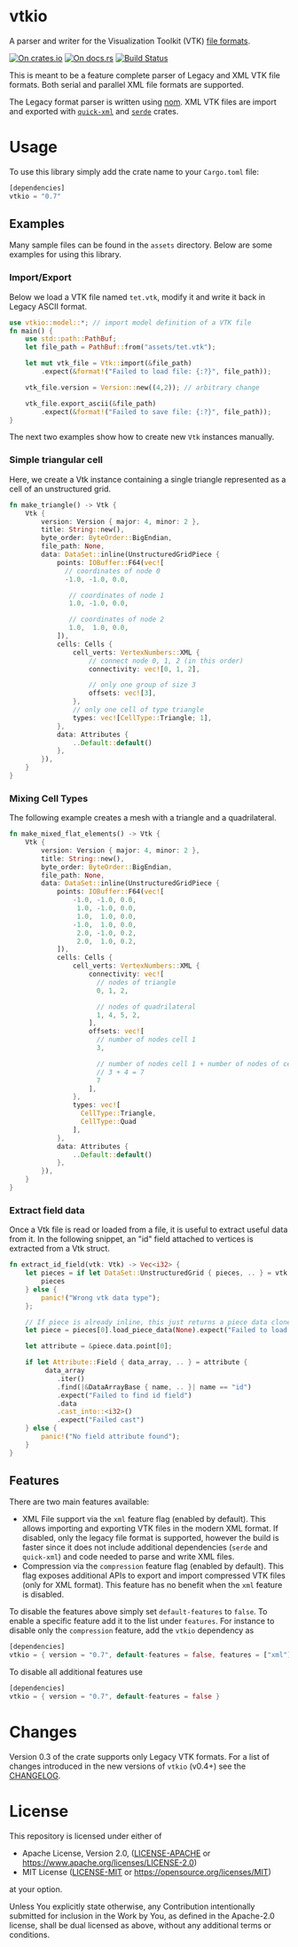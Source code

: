 # vtkio

A parser and writer for the Visualization Toolkit (VTK) [file
formats](https://kitware.github.io/vtk-examples/site/VTKFileFormats/).

[![On crates.io](https://img.shields.io/crates/v/vtkio.svg)](https://crates.io/crates/vtkio)
[![On docs.rs](https://docs.rs/vtkio/badge.svg)](https://docs.rs/vtkio/)
[![Build Status](https://github.com/elrnv/vtkio/workflows/CI/badge.svg)](https://github.com/elrnv/vtkio/actions)

This is meant to be a feature complete parser of Legacy and XML VTK file formats. Both serial and
parallel XML file formats are supported.

The Legacy format parser is written using [nom](https://crates.io/crates/nom).
XML VTK files are import and exported with [`quick-xml`](https://crates.io/crates/quick-xml) and [`serde`](https://crates.io/crates/serde) crates.


# Usage

To use this library simply add the crate name to your `Cargo.toml` file:

```rust
[dependencies]
vtkio = "0.7"
```


## Examples

Many sample files can be found in the `assets` directory. Below are some examples for using this library. 

### Import/Export

Below we load a VTK file named `tet.vtk`, modify it and write it back in Legacy ASCII format.

```rust
use vtkio::model::*; // import model definition of a VTK file
fn main() {
    use std::path::PathBuf;
    let file_path = PathBuf::from("assets/tet.vtk");

    let mut vtk_file = Vtk::import(&file_path)
        .expect(&format!("Failed to load file: {:?}", file_path));

    vtk_file.version = Version::new((4,2)); // arbitrary change

    vtk_file.export_ascii(&file_path)
        .expect(&format!("Failed to save file: {:?}", file_path));
}
```

The next two examples show how to create new `Vtk` instances manually.


### Simple triangular cell

Here, we create a Vtk instance containing a single triangle represented as a cell of an unstructured grid.

```rust
fn make_triangle() -> Vtk {
    Vtk {
        version: Version { major: 4, minor: 2 },
        title: String::new(),
        byte_order: ByteOrder::BigEndian,
        file_path: None,
        data: DataSet::inline(UnstructuredGridPiece {
            points: IOBuffer::F64(vec![
              // coordinates of node 0
              -1.0, -1.0, 0.0,

               // coordinates of node 1
               1.0, -1.0, 0.0,

               // coordinates of node 2
               1.0,  1.0, 0.0,
            ]),
            cells: Cells {
                cell_verts: VertexNumbers::XML {
                    // connect node 0, 1, 2 (in this order)
                    connectivity: vec![0, 1, 2],

                    // only one group of size 3
                    offsets: vec![3],
                },
                // only one cell of type triangle
                types: vec![CellType::Triangle; 1],
            },
            data: Attributes {
                ..Default::default()
            },
        }),
    }
}
```


### Mixing Cell Types

The following example creates a mesh with a triangle and a quadrilateral.

```rust
fn make_mixed_flat_elements() -> Vtk {
    Vtk {
        version: Version { major: 4, minor: 2 },
        title: String::new(),
        byte_order: ByteOrder::BigEndian,
        file_path: None,
        data: DataSet::inline(UnstructuredGridPiece {
            points: IOBuffer::F64(vec![
                -1.0, -1.0, 0.0,
                 1.0, -1.0, 0.0,
                 1.0,  1.0, 0.0,
                -1.0,  1.0, 0.0,
                 2.0, -1.0, 0.2,
                 2.0,  1.0, 0.2,
            ]),
            cells: Cells {
                cell_verts: VertexNumbers::XML {
                    connectivity: vec![
                      // nodes of triangle
                      0, 1, 2,

                      // nodes of quadrilateral
                      1, 4, 5, 2,
                    ],
                    offsets: vec![
                      // number of nodes cell 1
                      3,

                      // number of nodes cell 1 + number of nodes of cell 2
                      // 3 + 4 = 7
                      7
                    ],
                },
                types: vec![
                  CellType::Triangle,
                  CellType::Quad
                ],
            },
            data: Attributes {
                ..Default::default()
            },
        }),
    }
}
```

### Extract field data

Once a Vtk file is read or loaded from a file, it is useful to extract useful data from it.
In the following snippet, an "id" field attached to vertices is extracted from a Vtk struct.

```rust
fn extract_id_field(vtk: Vtk) -> Vec<i32> {
    let pieces = if let DataSet::UnstructuredGrid { pieces, .. } = vtk.data {
        pieces
    } else {
        panic!("Wrong vtk data type");
    };

    // If piece is already inline, this just returns a piece data clone.
    let piece = pieces[0].load_piece_data(None).expect("Failed to load piece data");

    let attribute = &piece.data.point[0];

    if let Attribute::Field { data_array, .. } = attribute {
         data_array
            .iter()
            .find(|&DataArrayBase { name, .. }| name == "id")
            .expect("Failed to find id field")
            .data
            .cast_into::<i32>()
            .expect("Failed cast")
    } else {
        panic!("No field attribute found");
    }
}
```


## Features

There are two main features available:

- XML File support via the `xml` feature flag (enabled by default).
  This allows importing and exporting VTK files in the modern XML format. If disabled, only the legacy
  file format is supported, however the build is faster since it does not include additional
  dependencies (`serde` and `quick-xml`) and code needed to parse and write XML files.
- Compression via the `compression` feature flag (enabled by default).
  This flag exposes additional APIs to export and import compressed VTK files (only for XML format).
  This feature has no benefit when the `xml` feature is disabled.

To disable the features above simply set `default-features` to `false`. To enable a specific feature
add it to the list under `features`. For instance to disable only the `compression` feature, add the
`vtkio` dependency as

```rust
[dependencies]
vtkio = { version = "0.7", default-features = false, features = ["xml"] }
```

To disable all additional features use

```rust
[dependencies]
vtkio = { version = "0.7", default-features = false }
```

# Changes

Version 0.3 of the crate supports only Legacy VTK formats. For a list of changes
introduced in the new versions of `vtkio` (v0.4+) see the [CHANGELOG](CHANGELOG.md).

# License

This repository is licensed under either of

 * Apache License, Version 2.0, ([LICENSE-APACHE](LICENSE-APACHE) or https://www.apache.org/licenses/LICENSE-2.0)
 * MIT License ([LICENSE-MIT](LICENSE-MIT) or https://opensource.org/licenses/MIT)

at your option.

Unless You explicitly state otherwise, any Contribution intentionally submitted for inclusion in
the Work by You, as defined in the Apache-2.0 license, shall be dual licensed as above, without
any additional terms or conditions.
